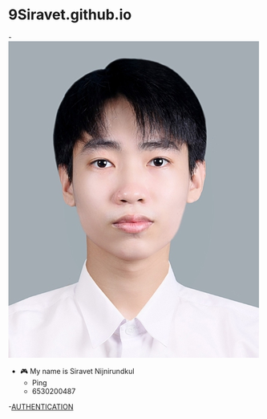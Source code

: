 # 9Siravet.github.io
-![siravet](siravet.jpg)
- 🎮 My name is Siravet Nijnirundkul
  - Ping
  - 6530200487
 


-[AUTHENTICATION](authentication)
